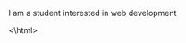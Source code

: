 <html>
    <title> About Me </title> 
    <body>
        <p> I am a student interested in web development </p>
<\html>
